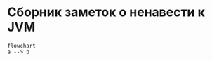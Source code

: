 Сборник заметок о ненавести к JVM
=====================================

```mermaid!
flowchart
a --> b
```